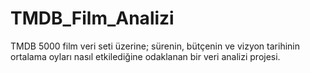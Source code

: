 # TMDB_Film_Analizi
TMDB 5000 film veri seti üzerine; sürenin, bütçenin ve vizyon tarihinin ortalama oyları nasıl etkilediğine odaklanan bir veri analizi projesi.

